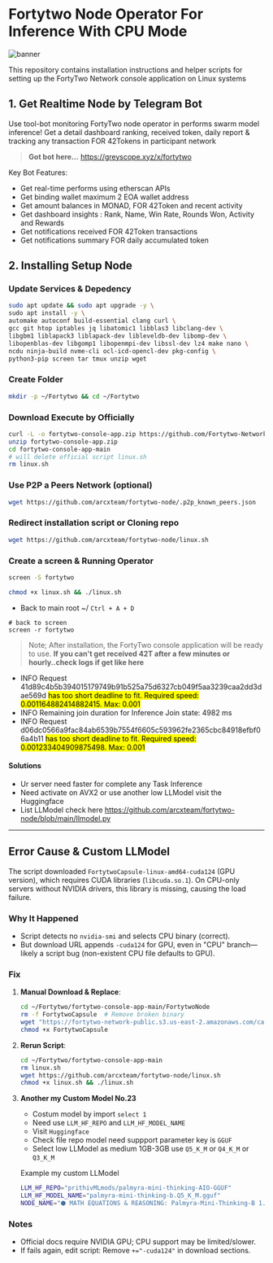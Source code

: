 # Fortytwo Node Operator For Inference With CPU Mode

![banner](fortytwo.gif)

This repository contains installation instructions and helper scripts for setting up the FortyTwo Network console application on Linux systems

## 1. Get Realtime Node by Telegram Bot

Use tool-bot monitoring FortyTwo node operator in performs swarm model inference! Get a detail dashboard ranking, received token, daily report & tracking any transaction FOR 42Tokens in participant network

> **Got bot here...** https://greyscope.xyz/x/fortytwo

Key Bot Features:
 - Get real-time performs using etherscan APIs
 - Get binding wallet maximum 2 EOA wallet address
 - Get amount balances in MONAD, FOR 42Token and recent activity
 - Get dashboard insights : Rank, Name, Win Rate, Rounds Won, Activity and Rewards
 - Get notifications received FOR 42Token transactions
 - Get notifications summary FOR daily accumulated token

## 2. Installing Setup Node

### Update Services & Depedency

```bash
sudo apt update && sudo apt upgrade -y \
sudo apt install -y \
automake autoconf build-essential clang curl \
gcc git htop iptables jq libatomic1 libblas3 libclang-dev \
libgbm1 liblapack3 liblapack-dev libleveldb-dev libomp-dev \
libopenblas-dev libgomp1 libopenmpi-dev libssl-dev lz4 make nano \
ncdu ninja-build nvme-cli ocl-icd-opencl-dev pkg-config \
python3-pip screen tar tmux unzip wget
```

### Create Folder
```bash
mkdir -p ~/Fortytwo && cd ~/Fortytwo
```

### Download Execute by Officially
```bash
curl -L -o fortytwo-console-app.zip https://github.com/Fortytwo-Network/fortytwo-console-app/archive/refs/heads/main.zip
unzip fortytwo-console-app.zip
cd fortytwo-console-app-main
# will delete official script linux.sh
rm linux.sh
```

### Use P2P a Peers Network (optional)
```bash
wget https://github.com/arcxteam/fortytwo-node/.p2p_known_peers.json
```

### Redirect installation script or Cloning repo
```bash
wget https://github.com/arcxteam/fortytwo-node/linux.sh
```

### Create a screen & Running Operator
```bash
screen -S fortytwo
```

```bash
chmod +x linux.sh && ./linux.sh
```
- Back to main root ~/ `Ctrl + A + D`

```
# back to screen
screen -r fortytwo
```

> Note; After installation, the FortyTwo console application will be ready to use. **If you can't get received 42T after a few minutes or hourly..check logs if get like here**

- INFO Request 41d89c4b5b394015179749b91b525a75d6327cb049f5aa3239caa2dd3dae569d <mark>has too short deadline to fit. Required speed: 0.001164882414882415. Max: 0.001</mark>
- INFO Remaining join duration for Inference Join state: 4982 ms
- INFO Request d06dc0566a9fac84ab6539b7554f6605c593962fe2365cbc84918efbf06a4b11 <mark>has too short deadline to fit. Required speed: 0.001233404909875498. Max: 0.001</mark>

#### Solutions
- Ur server need faster for complete any Task Inference
- Need activate on AVX2 or use another low LLModel visit the Huggingface
- List LLModel check here https://github.com/arcxteam/fortytwo-node/blob/main/llmodel.py

---

## Error Cause & Custom LLModel
The script downloaded `FortytwoCapsule-linux-amd64-cuda124` (GPU version), which requires CUDA libraries (`libcuda.so.1`). On CPU-only servers without NVIDIA drivers, this library is missing, causing the load failure.

### Why It Happened
- Script detects no `nvidia-smi` and selects CPU binary (correct).
- But download URL appends `-cuda124` for GPU, even in "CPU" branch—likely a script bug (non-existent CPU file defaults to GPU).

### Fix
1. **Manual Download & Replace**:
   ```bash
   cd ~/Fortytwo/fortytwo-console-app-main/FortytwoNode
   rm -f FortytwoCapsule  # Remove broken binary
   wget "https://fortytwo-network-public.s3.us-east-2.amazonaws.com/capsule/v$(curl -s https://fortytwo-network-public.s3.us-east-2.amazonaws.com/capsule/latest)/FortytwoCapsule-linux-amd64" -O FortytwoCapsule
   chmod +x FortytwoCapsule
   ```

2. **Rerun Script**:
   ```bash
   cd ~/Fortytwo/fortytwo-console-app-main
   rm linux.sh
   wget https://github.com/arcxteam/fortytwo-node/linux.sh
   chmod +x linux.sh && ./linux.sh
   ```

3. **Another my Custom Model No.23**
   - Costum model by import `select 1`
   - Need use `LLM_HF_REPO` and `LLM_HF_MODEL_NAME`
   - Visit `Huggingface`
   - Check file repo model need suppport parameter key is `GGUF`
   - Select low LLModel as medium 1GB-3GB use `Q5_K_M` or `Q4_K_M` or `Q3_K_M`
   
   Example my custom LLModel

   ```bash
   LLM_HF_REPO="prithivMLmods/palmyra-mini-thinking-AIO-GGUF"
   LLM_HF_MODEL_NAME="palmyra-mini-thinking-b.Q5_K_M.gguf"
   NODE_NAME="⬢ MATH EQUATIONS & REASONING: Palmyra-Mini-Thinking-B 1.78B Q5"
   ```

### Notes
- Official docs require NVIDIA GPU; CPU support may be limited/slower.
- If fails again, edit script: Remove `+="-cuda124"` in download sections.
